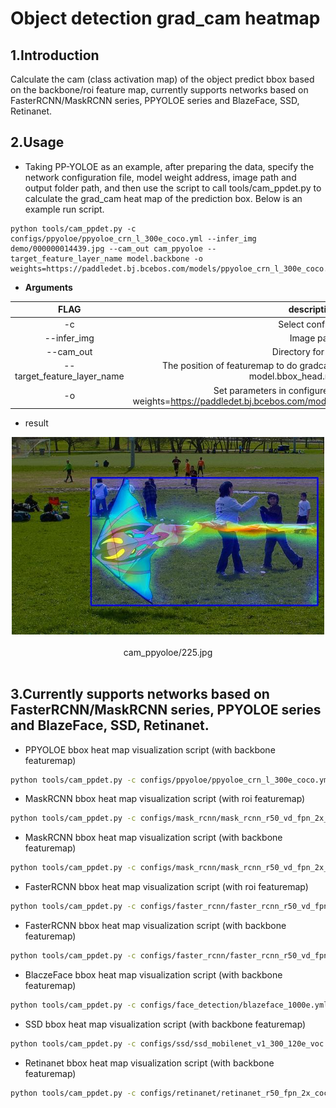 # Object detection grad_cam heatmap

## 1.Introduction
Calculate the cam (class activation map) of the object predict bbox based on the backbone/roi feature map, currently supports networks based on FasterRCNN/MaskRCNN series, PPYOLOE series and BlazeFace, SSD, Retinanet.

## 2.Usage
* Taking PP-YOLOE as an example, after preparing the data, specify the network configuration file, model weight address, image path and output folder path, and then use the script to call tools/cam_ppdet.py to calculate the grad_cam heat map of the prediction box. Below is an example run script.
```shell
python tools/cam_ppdet.py -c configs/ppyoloe/ppyoloe_crn_l_300e_coco.yml --infer_img demo/000000014439.jpg --cam_out cam_ppyoloe --target_feature_layer_name model.backbone -o weights=https://paddledet.bj.bcebos.com/models/ppyoloe_crn_l_300e_coco.pdparams
```

* **Arguments**

|         FLAG             |                                                            description                                                            |
| :----------------------: |:---------------------------------------------------------------------------------------------------------------------------------:|
|          -c              |                                                        Select config file                                                         |
|          --infer_img              |                                                            Image path                                                             |
|          --cam_out              |                                                       Directory for output                                                        |
|          --target_feature_layer_name              |        The position of featuremap to do gradcam, for example:model.backbone, model.bbox_head.roi_extractor        |
|          -o              | Set parameters in configure file, for example: -o weights=https://paddledet.bj.bcebos.com/models/ppyoloe_crn_l_300e_coco.pdparams |

* result

<center>
<img src="../images/grad_cam_ppyoloe_demo.jpg" width="500" >
</center>
<br><center>cam_ppyoloe/225.jpg</center></br>


## 3.Currently supports networks based on FasterRCNN/MaskRCNN series, PPYOLOE series and BlazeFace, SSD, Retinanet.
* PPYOLOE bbox heat map visualization script (with backbone featuremap)
```bash
python tools/cam_ppdet.py -c configs/ppyoloe/ppyoloe_crn_l_300e_coco.yml --infer_img demo/000000014439.jpg --cam_out cam_ppyoloe -o weights=https://paddledet.bj.bcebos.com/models/ppyoloe_crn_l_300e_coco.pdparams
```

* MaskRCNN bbox heat map visualization script (with roi featuremap)
```bash
python tools/cam_ppdet.py -c configs/mask_rcnn/mask_rcnn_r50_vd_fpn_2x_coco.yml --infer_img demo/000000014439.jpg  --cam_out cam_mask_rcnn_roi --target_feature_layer_name model.bbox_head.roi_extractor -o weights=https://paddledet.bj.bcebos.com/models/mask_rcnn_r50_vd_fpn_2x_coco.pdparams
```

* MaskRCNN bbox heat map visualization script (with backbone featuremap)
```bash
python tools/cam_ppdet.py -c configs/mask_rcnn/mask_rcnn_r50_vd_fpn_2x_coco.yml --infer_img demo/000000014439.jpg  --cam_out cam_mask_rcnn_backbone --target_feature_layer_name model.backbone -o weights=https://paddledet.bj.bcebos.com/models/mask_rcnn_r50_vd_fpn_2x_coco.pdparams
```

* FasterRCNN bbox heat map visualization script (with roi featuremap)
```bash
python tools/cam_ppdet.py -c configs/faster_rcnn/faster_rcnn_r50_vd_fpn_2x_coco.yml --infer_img demo/000000014439.jpg  --cam_out cam_faster_rcnn_roi --target_feature_layer_name model.bbox_head.roi_extractor -o weights=https://paddledet.bj.bcebos.com/models/faster_rcnn_r50_vd_fpn_ssld_2x_coco.pdparams
```

* FasterRCNN bbox heat map visualization script (with backbone featuremap)
```bash
python tools/cam_ppdet.py -c configs/faster_rcnn/faster_rcnn_r50_vd_fpn_2x_coco.yml --infer_img demo/000000014439.jpg  --cam_out cam_faster_rcnn_backbone --target_feature_layer_name model.backbone -o weights=https://paddledet.bj.bcebos.com/models/faster_rcnn_r50_vd_fpn_ssld_2x_coco.pdparams
```

* BlaczeFace bbox heat map visualization script (with backbone featuremap)
```bash
python tools/cam_ppdet.py -c configs/face_detection/blazeface_1000e.yml --infer_img demo/hrnet_demo.jpg --cam_out cam_blazeface --target_feature_layer_name model.backbone -o weights=https://paddledet.bj.bcebos.com/models/blazeface_1000e.pdparams
```

* SSD bbox heat map visualization script (with backbone featuremap)
```bash
python tools/cam_ppdet.py -c configs/ssd/ssd_mobilenet_v1_300_120e_voc.yml --infer_img demo/000000014439.jpg --cam_out cam_ssd --target_feature_layer_name model.backbone -o weights=https://paddledet.bj.bcebos.com/models/ssd_mobilenet_v1_300_120e_voc.pdparams
```

* Retinanet bbox heat map visualization script (with backbone featuremap)
```bash
python tools/cam_ppdet.py -c configs/retinanet/retinanet_r50_fpn_2x_coco.yml --infer_img demo/000000014439.jpg --cam_out cam_retinanet --target_feature_layer_name model.backbone -o weights=https://bj.bcebos.com/v1/paddledet/models/retinanet_r50_fpn_2x_coco.pdparams
```


